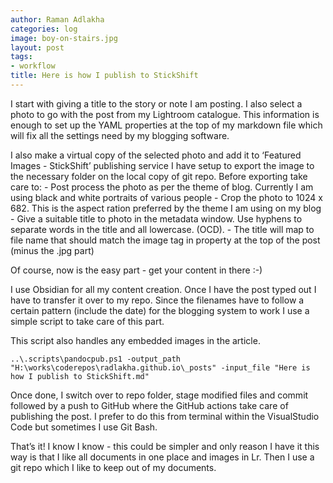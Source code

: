 ```yaml
---
author: Raman Adlakha
categories: log
image: boy-on-stairs.jpg
layout: post
tags:
- workflow
title: Here is how I publish to StickShift
---
```


I start with giving a title to the story or note I am posting. I also
select a photo to go with the post from my Lightroom catalogue. This
information is enough to set up the YAML properties at the top of my
markdown file which will fix all the settings need by my blogging
software.

I also make a virtual copy of the selected photo and add it to ‘Featured
Images - StickShift’ publishing service I have setup to export the image
to the necessary folder on the local copy of git repo. Before exporting
take care to: - Post process the photo as per the theme of blog.
Currently I am using black and white portraits of various people - Crop
the photo to 1024 x 682. This is the aspect ration preferred by the
theme I am using on my blog - Give a suitable title to photo in the
metadata window. Use hyphens to separate words in the title and all
lowercase. (OCD). - The title will map to file name that should match
the image tag in property at the top of the post (minus the .jpg part)

Of course, now is the easy part - get your content in there :-)

I use Obsidian for all my content creation. Once I have the post typed
out I have to transfer it over to my repo. Since the filenames have to
follow a certain pattern (include the date) for the blogging system to
work I use a simple script to take care of this part.

This script also handles any embedded images in the article.

`..\.scripts\pandocpub.ps1 -output_path "H:\works\coderepos\radlakha.github.io\_posts" -input_file "Here is how I publish to StickShift.md"`

Once done, I switch over to repo folder, stage modified files and commit
followed by a push to GitHub where the GitHub actions take care of
publishing the post. I prefer to do this from terminal within the
VisualStudio Code but sometimes I use Git Bash.

That’s it! I know I know - this could be simpler and only reason I have
it this way is that I like all documents in one place and images in Lr.
Then I use a git repo which I like to keep out of my documents.
